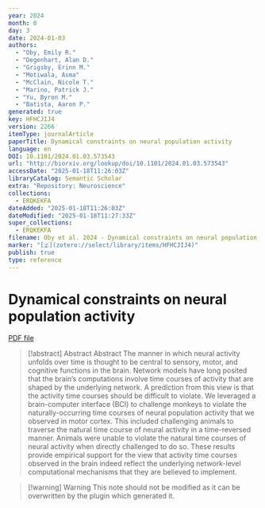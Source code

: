 ```yaml
---
year: 2024
month: 0
day: 3
date: 2024-01-03
authors:
  - "Oby, Emily R."
  - "Degenhart, Alan D."
  - "Grigsby, Erinn M."
  - "Motiwala, Asma"
  - "McClain, Nicole T."
  - "Marino, Patrick J."
  - "Yu, Byron M."
  - "Batista, Aaron P."
generated: true
key: HFHCJIJ4
version: 2266
itemType: journalArticle
paperTitle: Dynamical constraints on neural population activity
language: en
DOI: 10.1101/2024.01.03.573543
url: "http://biorxiv.org/lookup/doi/10.1101/2024.01.03.573543"
accessDate: "2025-01-18T11:26:03Z"
libraryCatalog: Semantic Scholar
extra: "Repository: Neuroscience"
collections:
  - ERQKEKFA
dateAdded: "2025-01-18T11:26:03Z"
dateModified: "2025-01-18T11:27:33Z"
super_collections:
  - ERQKEKFA
filename: Oby et al. 2024 - Dynamical constraints on neural population activity.pdf
marker: "[🇿](zotero://select/library/items/HFHCJIJ4)"
publish: true
type: reference
---
```

# Dynamical constraints on neural population activity

[PDF file](/Papers/PDFs/Oby%20et%20al.%202024%20-%20Dynamical%20constraints%20on%20neural%20population%20activity.pdf)

> [!abstract] Abstract
> Abstract
>           The manner in which neural activity unfolds over time is thought to be central to sensory, motor, and cognitive functions in the brain. Network models have long posited that the brain’s computations involve time courses of activity that are shaped by the underlying network. A prediction from this view is that the activity time courses should be difficult to violate. We leveraged a brain-computer interface (BCI) to challenge monkeys to violate the naturally-occurring time courses of neural population activity that we observed in motor cortex. This included challenging animals to traverse the natural time course of neural activity in a time-reversed manner. Animals were unable to violate the natural time courses of neural activity when directly challenged to do so. These results provide empirical support for the view that activity time courses observed in the brain indeed reflect the underlying network-level computational mechanisms that they are believed to implement.

>[!warning] Warning
> This note should not be modified as it can be overwritten by the plugin which generated it.

